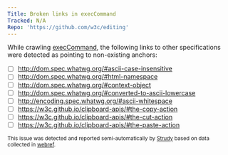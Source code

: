 ```yaml
---
Title: Broken links in execCommand
Tracked: N/A
Repo: 'https://github.com/w3c/editing'
---
```


While crawling [execCommand](https://w3c.github.io/editing/docs/execCommand/), the following links to other specifications were detected as pointing to non-existing anchors:
* [ ] http://dom.spec.whatwg.org/#ascii-case-insensitive
* [ ] http://dom.spec.whatwg.org/#html-namespace
* [ ] http://dom.spec.whatwg.org/#context-object
* [ ] http://dom.spec.whatwg.org/#converted-to-ascii-lowercase
* [ ] http://encoding.spec.whatwg.org/#ascii-whitespace
* [ ] https://w3c.github.io/clipboard-apis/#the-copy-action
* [ ] https://w3c.github.io/clipboard-apis/#the-cut-action
* [ ] https://w3c.github.io/clipboard-apis/#the-paste-action

<sub>This issue was detected and reported semi-automatically by [Strudy](https://github.com/w3c/strudy/) based on data collected in [webref](https://github.com/w3c/webref/).</sub>
